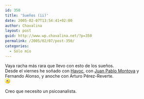 ```yaml
---
id: 350
title: 'Sueños (ii)'
date: 2005-02-07T13:54:41+02:00
author: Chavalina
layout: post
guid: http://www.wp.chavalina.net/?p=350
permalink: /2005/02/07/post-350/
categories:
  - Sólo mío
---
```

Vaya racha más rara que llevo con esto de los sueños.  
Desde el viernes he soñado con <a href="http://www.greensouth.net" target="_blank">Havoc</a>, con <a href="http://www.chavalina.net/comentar.php?idpost=206&q=" target="_blank">Juan Pablo Montoya</a> y Fernando Alonso, y anoche con Arturo Pérez-Reverte.  
![emo](/imagenes/emoticonos/confuso.gif) 

Creo que necesito un psicoanalista.